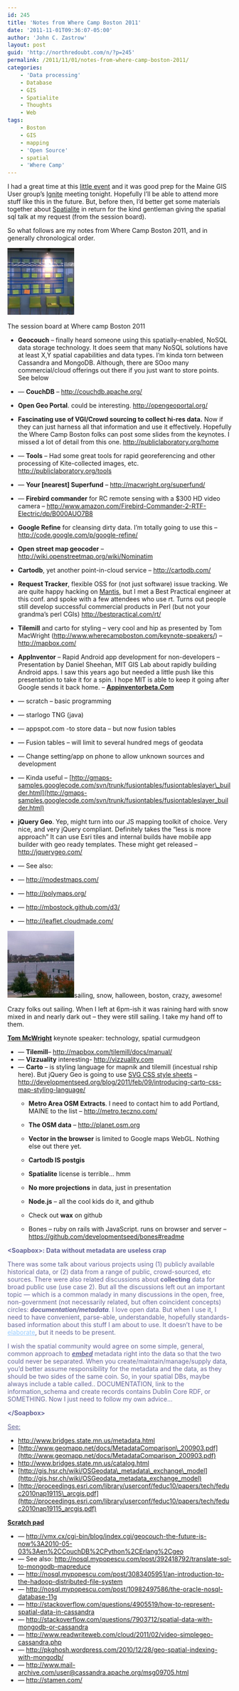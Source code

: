 ```yaml
---
id: 245
title: 'Notes from Where Camp Boston 2011'
date: '2011-11-01T09:36:07-05:00'
author: 'John C. Zastrow'
layout: post
guid: 'http://northredoubt.com/n/?p=245'
permalink: /2011/11/01/notes-from-where-camp-boston-2011/
categories:
    - 'Data processing'
    - Database
    - GIS
    - Spatialite
    - Thoughts
    - Web
tags:
    - Boston
    - GIS
    - mapping
    - 'Open Source'
    - spatial
    - 'Where Camp'
---
```


I had a great time at this [little event](http://www.wherecampboston.com/ "Where Camp Boston 2011") and it was good prep for the Maine GIS User group’s [Ignite](http://megug.org/events/ "Maine Ignite Spatial") meeting tonight. Hopefully I’ll be able to attend more stuff like this in the future. But, before then, I’d better get some materials together about [Spatialite](http://www.gaia-gis.it/spatialite/ "Spatialite sqlite with spatial") in return for the kind gentleman giving the spatial sql talk at my request (from the session board).

So what follows are my notes from Where Camp Boston 2011, and in generally chronological order.

[![Session board](https://raw.githubusercontent.com/johnzastrow/johnzastrow.github.io/master/assets/uploads/2011/11/IMAG0087-150x150.jpg "IMAG0087")](https://raw.githubusercontent.com/johnzastrow/johnzastrow.github.io/master/assets/uploads/2011/11/IMAG0087.jpg) 

The session board at Where camp Boston 2011

- **Geocouch** – finally heard someone using this spatially-enabled, NoSQL data storage technology. It does seem that many NoSQL solutions have at least X,Y spatial capabilities and data types. I’m kinda torn between Cassandra and MongoDB. Although, there are SOoo many commercial/cloud offerings out there if you just want to store points. See below
- — **CouchDB** – <http://couchdb.apache.org/>
- **Open Geo Portal**. could be interesting. <http://opengeoportal.org/>
- **Fascinating use of VGI/Crowd sourcing to collect hi-res data.** Now if they can just harness all that information and use it effectively. Hopefully the Where Camp Boston folks can post some slides from the keynotes. I missed a lot of detail from this one. <http://publiclaboratory.org/home>
- — **Tools** – Had some great tools for rapid georeferencing and other processing of Kite-collected images, etc. <http://publiclaboratory.org/tools>
- — **Your \[nearest\] Superfund** – <http://macwright.org/superfund/>
- — **Firebird commander** for RC remote sensing with a $300 HD video camera – <http://www.amazon.com/Firebird-Commander-2-RTF-Electric/dp/B000AUO7B8>

- **Google Refine** for cleansing dirty data. I’m totally going to use this – <http://code.google.com/p/google-refine/>
- **Open street map geocoder** – <http://wiki.openstreetmap.org/wiki/Nominatim>
- **Cartodb**, yet another point-in-cloud service – <http://cartodb.com/>
- **Request Tracker**, flexible OSS for (not just software) issue tracking. We are quite happy hacking on [Mantis](http://mantisbt.org), but I met a Best Practical engineer at this conf. and spoke with a few attendees who use rt. Turns out people still develop successful commercial products in Perl (but not your grandma’s perl CGIs) <http://bestpractical.com/rt/>
- **Tilemill** and carto for styling – very cool and hip as presented by Tom MacWright (<http://www.wherecampboston.com/keynote-speakers/>) – <http://mapbox.com/>
- **AppInventor** – Rapid Android app development for non-developers – Presentation by Daniel Sheehan, MIT GIS Lab about rapidly building Android apps. I saw this years ago but needed a little push like this presentation to take it for a spin. I hope MIT is able to keep it going after Google sends it back home. – [**Appinventorbeta.Com**](http://appinventorbeta.com)
- — scratch – basic programming
- — starlogo TNG (java)
- — appspot.com -to store data – but now fusion tables
- — Fusion tables – will limit to several hundred megs of geodata
- — Change setting/app on phone to allow unknown sources and development
- — Kinda useful – [http://gmaps-samples.googlecode.com/svn/trunk/fusiontables/fusiontableslayer\_builder.html](http://gmaps-samples.googlecode.com/svn/trunk/fusiontables/fusiontableslayer_builder.html)

- **jQuery Geo**. Yep, might turn into our JS mapping toolkit of choice. Very nice, and very jQuery compliant. Definitely takes the “less is more approach” It can use Esri tiles and internal builds have mobile app builder with geo ready templates. These might get released – <http://jquerygeo.com/>
- — See also:
- — <http://modestmaps.com/>
- — <http://polymaps.org/>
- — <http://mbostock.github.com/d3/>
- — <http://leaflet.cloudmade.com/>


[![sailing, snow, halloween, boston, crazy, awesome!](https://raw.githubusercontent.com/johnzastrow/johnzastrow.github.io/master/assets/uploads/2011/11/IMAG0085-150x150.jpg "IMAG0085")](https://raw.githubusercontent.com/johnzastrow/johnzastrow.github.io/master/assets/uploads/2011/11/IMAG0085.jpg)sailing, snow, halloween, boston, crazy, awesome!

Crazy folks out sailing. When I left at 6pm-ish it was raining hard with snow mixed in and nearly dark out – they were still sailing. I take my hand off to them.

[**Tom McWright**](http://developmentseed.org) keynote speaker: technology, spatial curmudgeon

- — **Tilemill**– <http://mapbox.com/tilemill/docs/manual/>
- — **Vizzuality** interesting- <http://vizzuality.com>
- — **Carto** – is styling language for mapnik and tilemill (incestual rship here). But jQuery Geo is going to use [SVG CSS style sheets](http://tutorials.jenkov.com/svg/svg-and-css.html) – <http://developmentseed.org/blog/2011/feb/09/introducing-carto-css-map-styling-language/>
    - **Metro Area OSM Extracts**. I need to contact him to add Portland, MAINE to the list – <http://metro.teczno.com/>
    - **The OSM data** – <http://planet.osm.org>
    
    
    - **Vector in the browser** is limited to Google maps WebGL. Nothing else out there yet.
    - **Cartodb IS postgis**
    
    
    - **Spatialite** license is terrible… hmm
    
    
    - **No more projections** in data, just in presentation
    - **Node.js** – all the cool kids do it, and github
    - Check out **wax** on github
    - Bones – ruby on rails with JavaScript. runs on browser and server – <https://github.com/developmentseed/bones#readme>

<span style="color: #666699;">**&lt;Soapbox&gt;: Data without metadata are useless crap**</span>

<span style="color: #666699;">There was some talk about various projects using (1) publicly available historical data, or (2) data from a range of public, crowd-sourced, etc sources. There were also related discussions about **collecting** data for broad public use (use case 2). But all the discussions left out an important topic — which is a common malady in many discussions in the open, free, non-government (not necessarily related, but often coincident concepts) circles: ***documentation/metadata***. I love open data. But when I use it, I need to have convenient, parse-able, understandable, hopefully standards-based information about this stuff I am about to use. It doesn’t have to be <span style="text-decoration: underline; color: #99ccff;">[<span style="color: #99ccff; text-decoration: underline;">elaborate</span>](http://www.fgdc.gov/metadata/documents/preparing-for-international-metadata-guidance.pdf "19115 NAP, FGDC")</span>, but it needs to be present. </span>

<span style="color: #666699;">I wish the spatial community would agree on some simple, general, common approach to ***<span style="text-decoration: underline;">embed</span>*** metadata right into the data so that the two could never be separated. When you create/maintain/manage/supply data, you’d better assume responsibility for the metadata and the data, as they should be two sides of the same coin. So, in your spatial DBs, maybe always include a table called.. DOCUMENTATION, link to the information\_schema and create records contains Dublin Core RDF, or SOMETHING. Now I just need to follow my own advice…  
</span>

<span style="color: #666699;">**&lt;/Soapbox&gt;**</span>

<span style="text-decoration: underline; color: #666699;">See:</span>

- <http://www.bridges.state.mn.us/metadata.html>
- [http://www.geomapp.net/docs/MetadataComparison\_200903.pdf](http://www.geomapp.net/docs/MetadataComparison_200903.pdf)
- <http://www.bridges.state.mn.us/catalog.html>
- [http://gis.hsr.ch/wiki/OSGeodata\_metadata\_exchange\_model](http://gis.hsr.ch/wiki/OSGeodata_metadata_exchange_model)
- [http://proceedings.esri.com/library/userconf/feduc10/papers/tech/feduc2010nap19115\_arcgis.pdf](http://proceedings.esri.com/library/userconf/feduc10/papers/tech/feduc2010nap19115_arcgis.pdf)

<span style="text-decoration: underline;">**Scratch pad** </span>

- — <http://vmx.cx/cgi-bin/blog/index.cgi/geocouch-the-future-is-now%3A2010-05-03%3Aen%2CCouchDB%2CPython%2CErlang%2Cgeo>
- — See also: <http://nosql.mypopescu.com/post/392418792/translate-sql-to-mongodb-mapreduce>
- — <http://nosql.mypopescu.com/post/3083405951/an-introduction-to-the-hadoop-distributed-file-system>
- — <http://nosql.mypopescu.com/post/10982497586/the-oracle-nosql-database-11g>
- — <http://stackoverflow.com/questions/4905519/how-to-represent-spatial-data-in-cassandra>
- — <http://stackoverflow.com/questions/7903712/spatial-data-with-mongodb-or-cassandra>
- — <http://www.readwriteweb.com/cloud/2011/02/video-simplegeo-cassandra.php>
- — <http://pkghosh.wordpress.com/2010/12/28/geo-spatial-indexing-with-mongodb/>
- — <http://www.mail-archive.com/user@cassandra.apache.org/msg09705.html>
- — <http://stamen.com/>